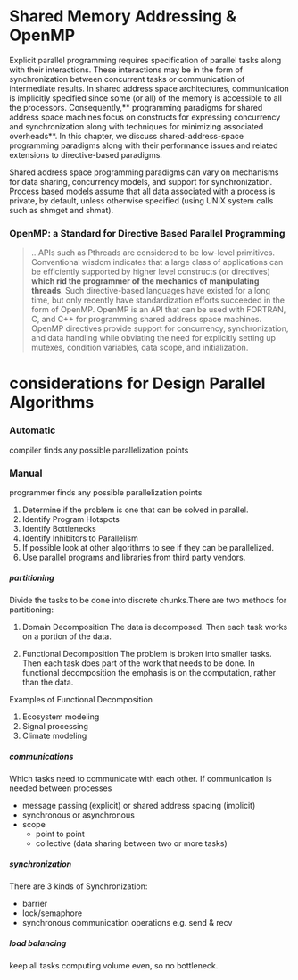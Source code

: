 # Shared Memory Addressing & OpenMP
Explicit parallel programming requires specification of parallel tasks along with their interactions. These interactions may be in the form of synchronization between concurrent tasks or communication of intermediate results. In shared address space architectures, communication is implicitly specified since some (or all) of the memory is accessible to all the processors. Consequently,** programming paradigms for shared address space machines focus on constructs for expressing concurrency and synchronization along with techniques for minimizing associated overheads**. In this chapter, we discuss shared-address-space programming paradigms along with their performance issues and related extensions to directive-based paradigms.

Shared address space programming paradigms can vary on mechanisms for data sharing, concurrency models, and support for synchronization. Process based models assume that all data associated with a process is private, by default, unless otherwise specified (using UNIX system calls such as shmget and shmat).

### OpenMP: a Standard for Directive Based Parallel Programming
> ...APIs such as Pthreads are considered to be low-level primitives. Conventional wisdom indicates that a large class of applications can be efficiently supported by higher level constructs (or directives) **which rid the programmer of the mechanics of manipulating threads**. Such directive-based languages have existed for a long time, but only recently have standardization efforts succeeded in the form of OpenMP. OpenMP is an API that can be used with FORTRAN, C, and C++ for programming shared address space machines. OpenMP directives provide support for concurrency, synchronization, and data handling while obviating the need for explicitly setting up mutexes, condition variables, data scope, and initialization.

# considerations for Design Parallel Algorithms
### Automatic
compiler finds any possible parallelization points

### Manual
programmer finds any possible parallelization points
1. Determine if the problem is one that can be solved in parallel.
2. Identify Program Hotspots
3. Identify Bottlenecks
4. Identify Inhibitors to Parallelism
5. If possible look at other algorithms to see if they can be parallelized.
6. Use parallel programs and libraries from third party vendors.

##### partitioning
Divide the tasks to be done into discrete chunks.There are two methods for partitioning:
1. Domain Decomposition
The data is decomposed. Then each task works on a portion of the data.

2. Functional Decomposition
The problem is broken into smaller tasks. Then each task does part of the work that needs to be done. In functional decomposition the emphasis is on the computation, rather than the data.

Examples of Functional Decomposition
1. Ecosystem modeling
2. Signal processing
3. Climate modeling

##### communications
Which tasks need to communicate with each other. If communication is needed between processes
- message passing (explicit) or shared address spacing (implicit)
- synchronous or asynchronous
- scope
	- point to point
	- collective (data sharing between two or more tasks)

##### synchronization
There are 3 kinds of Synchronization:
- barrier
- lock/semaphore
- synchronous communication operations e.g. send & recv

##### load balancing
keep all tasks computing volume even, so no bottleneck.
